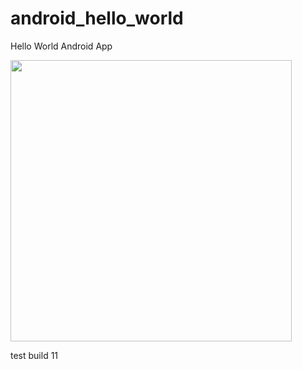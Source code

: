 android_hello_world
===================

Hello World Android App

<img src="http://i.imgur.com/dio0DXF.png" width="450" />

test build 11
